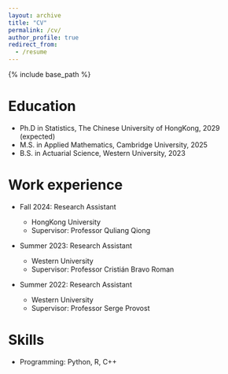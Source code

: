 ```yaml
---
layout: archive
title: "CV"
permalink: /cv/
author_profile: true
redirect_from:
  - /resume
---
```


{% include base_path %}

Education
======
* Ph.D in Statistics, The Chinese University of HongKong, 2029 (expected)
* M.S. in Applied Mathematics, Cambridge University, 2025
* B.S. in Actuarial Science, Western University, 2023

Work experience
======
* Fall 2024: Research Assistant
  * HongKong University
  * Supervisor: Professor Quliang Qiong

* Summer 2023: Research Assistant
  * Western University
  * Supervisor: Professor Cristián Bravo Roman

* Summer 2022: Research Assistant
  * Western University
  * Supervisor: Professor Serge Provost
  
Skills
======
* Programming: Python, R, C++

